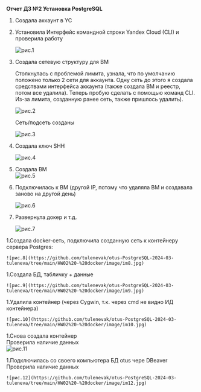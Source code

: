**Отчет ДЗ №2 Установка PostgreSQL**  
  

1.	Создала аккаунт в YC  
1.	Установила Интерфейс командной строки Yandex Cloud (CLI) и проверила работу  

	![рис.1](https://github.com/tulenevak/otus-PostgreSQL-2024-03-tuleneva/tree/main/HW02%20-%20docker/image/im1.jpg)
	
1.	Создала сетевую структуру для ВМ   

	Столкнулась с проблемой лимита, узнала, что по умолчанию положено только 2 сети для аккаунта. Одну сеть до этого я создала средствами интерфейса аккаунта (также создала ВМ и реестр, потом все удалила). Теперь пробую сделать с помощью команд CLI. Из-за лимита, созданную ранее сеть, также пришлось удалить).  
 
	![рис.2](https://github.com/tulenevak/otus-PostgreSQL-2024-03-tuleneva/tree/main/HW02%20-%20docker/image/im2.jpg)

	Сеть/подсеть созданы  
 
	![рис.3](https://github.com/tulenevak/otus-PostgreSQL-2024-03-tuleneva/tree/main/HW02%20-%20docker/image/im3.jpg)
	
1.	Создала ключ SHH  
	
	![рис.4](https://github.com/tulenevak/otus-PostgreSQL-2024-03-tuleneva/tree/main/HW02%20-%20docker/image/im4.jpg)
	
1.	Создала ВМ  
	![рис.5](https://github.com/tulenevak/otus-PostgreSQL-2024-03-tuleneva/tree/main/HW02%20-%20docker/image/im5.jpg)

1.	Подключилась к ВМ (другой IP, потому что удаляла ВМ и создавала заново на другой день)  
	
	![рис.6](https://github.com/tulenevak/otus-PostgreSQL-2024-03-tuleneva/tree/main/HW02%20-%20docker/image/im6.jpg)
	
1.	Развернула докер и т.д.    
	
	![рис.7](https://github.com/tulenevak/otus-PostgreSQL-2024-03-tuleneva/tree/main/HW02%20-%20docker/image/im7.jpg)
	
1.Создала docker-сеть, подключила созданную сеть к контейнеру сервера Postgres:  
	
	![рис.8](https://github.com/tulenevak/otus-PostgreSQL-2024-03-tuleneva/tree/main/HW02%20-%20docker/image/im8.jpg)
	
1.Создала БД, табличку + данные  
	
	![рис.9](https://github.com/tulenevak/otus-PostgreSQL-2024-03-tuleneva/tree/main/HW02%20-%20docker/image/im9.jpg)
	
1.Удалила контейнер (через Cygwin, т.к. через cmd не видно ИД контейнера)  
	
	![рис.10](https://github.com/tulenevak/otus-PostgreSQL-2024-03-tuleneva/tree/main/HW02%20-%20docker/image/im10.jpg)
	
1.Снова создала контейнер  
	Проверила наличие данных  
	![рис.11](https://github.com/tulenevak/otus-PostgreSQL-2024-03-tuleneva/tree/main/HW02%20-%20docker/image/im11.jpg)
 
1.Подключилась со своего компьютера  БД otus чере DBeaver  
	Проверила наличие данных  
	
	![рис.12](https://github.com/tulenevak/otus-PostgreSQL-2024-03-tuleneva/tree/main/HW02%20-%20docker/image/im12.jpg)
 
